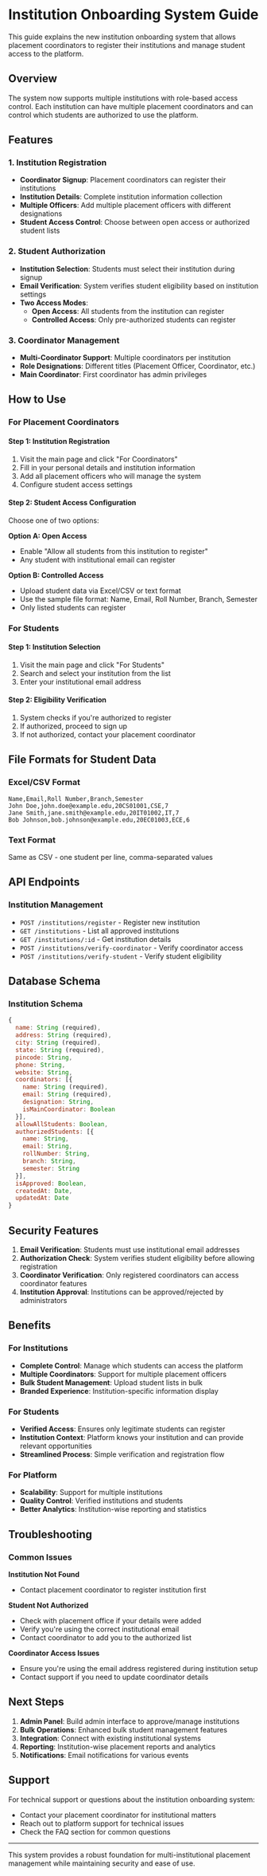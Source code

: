 # Institution Onboarding System Guide

This guide explains the new institution onboarding system that allows placement coordinators to register their institutions and manage student access to the platform.

## Overview

The system now supports multiple institutions with role-based access control. Each institution can have multiple placement coordinators and can control which students are authorized to use the platform.

## Features

### 1. Institution Registration
- **Coordinator Signup**: Placement coordinators can register their institutions
- **Institution Details**: Complete institution information collection
- **Multiple Officers**: Add multiple placement officers with different designations
- **Student Access Control**: Choose between open access or authorized student lists

### 2. Student Authorization
- **Institution Selection**: Students must select their institution during signup
- **Email Verification**: System verifies student eligibility based on institution settings
- **Two Access Modes**:
  - **Open Access**: All students from the institution can register
  - **Controlled Access**: Only pre-authorized students can register

### 3. Coordinator Management
- **Multi-Coordinator Support**: Multiple coordinators per institution
- **Role Designations**: Different titles (Placement Officer, Coordinator, etc.)
- **Main Coordinator**: First coordinator has admin privileges

## How to Use

### For Placement Coordinators

#### Step 1: Institution Registration
1. Visit the main page and click "For Coordinators"
2. Fill in your personal details and institution information
3. Add all placement officers who will manage the system
4. Configure student access settings

#### Step 2: Student Access Configuration
Choose one of two options:

**Option A: Open Access**
- Enable "Allow all students from this institution to register"
- Any student with institutional email can register

**Option B: Controlled Access**
- Upload student data via Excel/CSV or text format
- Use the sample file format: Name, Email, Roll Number, Branch, Semester
- Only listed students can register

### For Students

#### Step 1: Institution Selection
1. Visit the main page and click "For Students"
2. Search and select your institution from the list
3. Enter your institutional email address

#### Step 2: Eligibility Verification
1. System checks if you're authorized to register
2. If authorized, proceed to sign up
3. If not authorized, contact your placement coordinator

## File Formats for Student Data

### Excel/CSV Format
```csv
Name,Email,Roll Number,Branch,Semester
John Doe,john.doe@example.edu,20CS01001,CSE,7
Jane Smith,jane.smith@example.edu,20IT01002,IT,7
Bob Johnson,bob.johnson@example.edu,20EC01003,ECE,6
```

### Text Format
Same as CSV - one student per line, comma-separated values

## API Endpoints

### Institution Management
- `POST /institutions/register` - Register new institution
- `GET /institutions` - List all approved institutions
- `GET /institutions/:id` - Get institution details
- `POST /institutions/verify-coordinator` - Verify coordinator access
- `POST /institutions/verify-student` - Verify student eligibility

## Database Schema

### Institution Schema
```javascript
{
  name: String (required),
  address: String (required),
  city: String (required),
  state: String (required),
  pincode: String,
  phone: String,
  website: String,
  coordinators: [{
    name: String (required),
    email: String (required),
    designation: String,
    isMainCoordinator: Boolean
  }],
  allowAllStudents: Boolean,
  authorizedStudents: [{
    name: String,
    email: String,
    rollNumber: String,
    branch: String,
    semester: String
  }],
  isApproved: Boolean,
  createdAt: Date,
  updatedAt: Date
}
```

## Security Features

1. **Email Verification**: Students must use institutional email addresses
2. **Authorization Check**: System verifies student eligibility before allowing registration
3. **Coordinator Verification**: Only registered coordinators can access coordinator features
4. **Institution Approval**: Institutions can be approved/rejected by administrators

## Benefits

### For Institutions
- **Complete Control**: Manage which students can access the platform
- **Multiple Coordinators**: Support for multiple placement officers
- **Bulk Student Management**: Upload student lists in bulk
- **Branded Experience**: Institution-specific information display

### For Students
- **Verified Access**: Ensures only legitimate students can register
- **Institution Context**: Platform knows your institution and can provide relevant opportunities
- **Streamlined Process**: Simple verification and registration flow

### For Platform
- **Scalability**: Support for multiple institutions
- **Quality Control**: Verified institutions and students
- **Better Analytics**: Institution-wise reporting and statistics

## Troubleshooting

### Common Issues

**Institution Not Found**
- Contact placement coordinator to register institution first

**Student Not Authorized**
- Check with placement office if your details were added
- Verify you're using the correct institutional email
- Contact coordinator to add you to the authorized list

**Coordinator Access Issues**
- Ensure you're using the email address registered during institution setup
- Contact support if you need to update coordinator details

## Next Steps

1. **Admin Panel**: Build admin interface to approve/manage institutions
2. **Bulk Operations**: Enhanced bulk student management features
3. **Integration**: Connect with existing institutional systems
4. **Reporting**: Institution-wise placement reports and analytics
5. **Notifications**: Email notifications for various events

## Support

For technical support or questions about the institution onboarding system:
- Contact your placement coordinator for institutional matters
- Reach out to platform support for technical issues
- Check the FAQ section for common questions

---

This system provides a robust foundation for multi-institutional placement management while maintaining security and ease of use.

